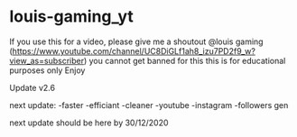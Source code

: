 # louis-gaming_yt
If you use this for a video, please give me a shoutout @louis gaming (https://www.youtube.com/channel/UC8DiGLf1ah8_izu7PD2f9_w?view_as=subscriber)
you cannot get banned for this
this is for educational purposes only
Enjoy

Update v2.6

next update:
-faster
-efficiant
-cleaner
-youtube
-instagram
-followers gen

next update should be here by 30/12/2020
